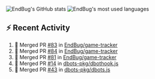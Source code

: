 ![EndBug's GitHub stats](https://github-readme-stats.vercel.app/api?username=endbug&show_icons=true)
![EndBug's most used languages](https://github-readme-stats.vercel.app/api/top-langs/?username=endbug&layout=compact)

## ⚡ Recent Activity

<!--START_SECTION:activity-->
1. 🎉 Merged PR [#83](https://github.com//EndBug/game-tracker/pull/83) in [EndBug/game-tracker](https://github.com//EndBug/game-tracker)
2. 🎉 Merged PR [#84](https://github.com//EndBug/game-tracker/pull/84) in [EndBug/game-tracker](https://github.com//EndBug/game-tracker)
3. 🎉 Merged PR [#81](https://github.com//EndBug/game-tracker/pull/81) in [EndBug/game-tracker](https://github.com//EndBug/game-tracker)
4. 🎉 Merged PR [#14](https://github.com//dbots-pkg/dbothook.js/pull/14) in [dbots-pkg/dbothook.js](https://github.com//dbots-pkg/dbothook.js)
5. 🎉 Merged PR [#43](https://github.com//dbots-pkg/dbots.js/pull/43) in [dbots-pkg/dbots.js](https://github.com//dbots-pkg/dbots.js)
<!--END_SECTION:activity-->

<!--
**EndBug/EndBug** is a ✨ _special_ ✨ repository because its `README.md` (this file) appears on your GitHub profile.

Here are some ideas to get you started:

- 🔭 I’m currently working on ...
- 🌱 I’m currently learning ...
- 👯 I’m looking to collaborate on ...
- 🤔 I’m looking for help with ...
- 💬 Ask me about ...
- 📫 How to reach me: ...
- 😄 Pronouns: ...
- ⚡ Fun fact: ...
-->
